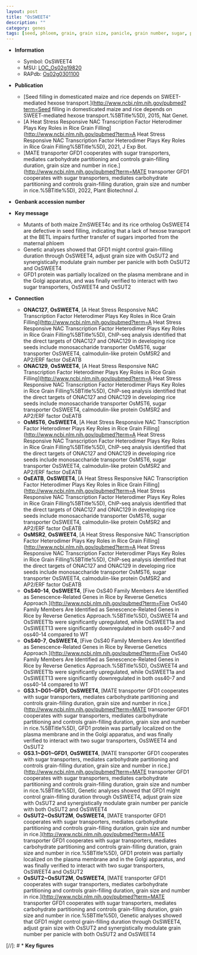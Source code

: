```yaml
---
layout: post
title: "OsSWEET4"
description: ""
category: genes
tags: [seed, phloem, grain, grain size, panicle, grain number, sugar, plasma membrane, grain-filling, sugar transport]
---
```


* **Information**  
    + Symbol: OsSWEET4  
    + MSU: [LOC_Os02g19820](http://rice.uga.edu/cgi-bin/ORF_infopage.cgi?orf=LOC_Os02g19820)  
    + RAPdb: [Os02g0301100](https://rapdb.dna.affrc.go.jp/locus/?name=Os02g0301100)  

* **Publication**  
    + [Seed filling in domesticated maize and rice depends on SWEET-mediated hexose transport.](http://www.ncbi.nlm.nih.gov/pubmed?term=Seed filling in domesticated maize and rice depends on SWEET-mediated hexose transport.%5BTitle%5D), 2015, Nat Genet.
    + [A Heat Stress Responsive NAC Transcription Factor Heterodimer Plays Key Roles in Rice Grain Filling](http://www.ncbi.nlm.nih.gov/pubmed?term=A Heat Stress Responsive NAC Transcription Factor Heterodimer Plays Key Roles in Rice Grain Filling%5BTitle%5D), 2021, J Exp Bot.
    + [MATE transporter GFD1 cooperates with sugar transporters, mediates carbohydrate partitioning and controls grain-filling duration, grain size and number in rice.](http://www.ncbi.nlm.nih.gov/pubmed?term=MATE transporter GFD1 cooperates with sugar transporters, mediates carbohydrate partitioning and controls grain-filling duration, grain size and number in rice.%5BTitle%5D), 2022, Plant Biotechnol J.

* **Genbank accession number**  

* **Key message**  
    + Mutants of both maize ZmSWEET4c and its rice ortholog OsSWEET4 are defective in seed filling, indicating that a lack of hexose transport at the BETL impairs further transfer of sugars imported from the maternal phloem
    + Genetic analyses showed that GFD1 might control grain-filling duration through OsSWEET4, adjust grain size with OsSUT2 and synergistically modulate grain number per panicle with both OsSUT2 and OsSWEET4
    + GFD1 protein was partially localized on the plasma membrane and in the Golgi apparatus, and was finally verified to interact with two sugar transporters, OsSWEET4 and OsSUT2

* **Connection**  
    + __ONAC127__, __OsSWEET4__, [A Heat Stress Responsive NAC Transcription Factor Heterodimer Plays Key Roles in Rice Grain Filling](http://www.ncbi.nlm.nih.gov/pubmed?term=A Heat Stress Responsive NAC Transcription Factor Heterodimer Plays Key Roles in Rice Grain Filling%5BTitle%5D),  ChIP-seq analysis identified that the direct targets of ONAC127 and ONAC129 in developing rice seeds include monosaccharide transporter OsMST6, sugar transporter OsSWEET4, calmodulin-like protein OsMSR2 and AP2/ERF factor OsEATB
    + __ONAC129__, __OsSWEET4__, [A Heat Stress Responsive NAC Transcription Factor Heterodimer Plays Key Roles in Rice Grain Filling](http://www.ncbi.nlm.nih.gov/pubmed?term=A Heat Stress Responsive NAC Transcription Factor Heterodimer Plays Key Roles in Rice Grain Filling%5BTitle%5D),  ChIP-seq analysis identified that the direct targets of ONAC127 and ONAC129 in developing rice seeds include monosaccharide transporter OsMST6, sugar transporter OsSWEET4, calmodulin-like protein OsMSR2 and AP2/ERF factor OsEATB
    + __OsMST6__, __OsSWEET4__, [A Heat Stress Responsive NAC Transcription Factor Heterodimer Plays Key Roles in Rice Grain Filling](http://www.ncbi.nlm.nih.gov/pubmed?term=A Heat Stress Responsive NAC Transcription Factor Heterodimer Plays Key Roles in Rice Grain Filling%5BTitle%5D),  ChIP-seq analysis identified that the direct targets of ONAC127 and ONAC129 in developing rice seeds include monosaccharide transporter OsMST6, sugar transporter OsSWEET4, calmodulin-like protein OsMSR2 and AP2/ERF factor OsEATB
    + __OsEATB__, __OsSWEET4__, [A Heat Stress Responsive NAC Transcription Factor Heterodimer Plays Key Roles in Rice Grain Filling](http://www.ncbi.nlm.nih.gov/pubmed?term=A Heat Stress Responsive NAC Transcription Factor Heterodimer Plays Key Roles in Rice Grain Filling%5BTitle%5D),  ChIP-seq analysis identified that the direct targets of ONAC127 and ONAC129 in developing rice seeds include monosaccharide transporter OsMST6, sugar transporter OsSWEET4, calmodulin-like protein OsMSR2 and AP2/ERF factor OsEATB
    + __OsMSR2__, __OsSWEET4__, [A Heat Stress Responsive NAC Transcription Factor Heterodimer Plays Key Roles in Rice Grain Filling](http://www.ncbi.nlm.nih.gov/pubmed?term=A Heat Stress Responsive NAC Transcription Factor Heterodimer Plays Key Roles in Rice Grain Filling%5BTitle%5D),  ChIP-seq analysis identified that the direct targets of ONAC127 and ONAC129 in developing rice seeds include monosaccharide transporter OsMST6, sugar transporter OsSWEET4, calmodulin-like protein OsMSR2 and AP2/ERF factor OsEATB
    + __OsS40-14__, __OsSWEET4__, [Five OsS40 Family Members Are Identified as Senescence-Related Genes in Rice by Reverse Genetics Approach.](http://www.ncbi.nlm.nih.gov/pubmed?term=Five OsS40 Family Members Are Identified as Senescence-Related Genes in Rice by Reverse Genetics Approach.%5BTitle%5D),  OsSWEET4 and OsSWEET1b were significantly upregulated, while OsSWEET1a and OsSWEET13 were significantly downregulated in both oss40-7 and oss40-14 compared to WT
    + __OsS40-7__, __OsSWEET4__, [Five OsS40 Family Members Are Identified as Senescence-Related Genes in Rice by Reverse Genetics Approach.](http://www.ncbi.nlm.nih.gov/pubmed?term=Five OsS40 Family Members Are Identified as Senescence-Related Genes in Rice by Reverse Genetics Approach.%5BTitle%5D),  OsSWEET4 and OsSWEET1b were significantly upregulated, while OsSWEET1a and OsSWEET13 were significantly downregulated in both oss40-7 and oss40-14 compared to WT
    + __GS3.1~DG1~GFD1__, __OsSWEET4__, [MATE transporter GFD1 cooperates with sugar transporters, mediates carbohydrate partitioning and controls grain-filling duration, grain size and number in rice.](http://www.ncbi.nlm.nih.gov/pubmed?term=MATE transporter GFD1 cooperates with sugar transporters, mediates carbohydrate partitioning and controls grain-filling duration, grain size and number in rice.%5BTitle%5D),  GFD1 protein was partially localized on the plasma membrane and in the Golgi apparatus, and was finally verified to interact with two sugar transporters, OsSWEET4 and OsSUT2
    + __GS3.1~DG1~GFD1__, __OsSWEET4__, [MATE transporter GFD1 cooperates with sugar transporters, mediates carbohydrate partitioning and controls grain-filling duration, grain size and number in rice.](http://www.ncbi.nlm.nih.gov/pubmed?term=MATE transporter GFD1 cooperates with sugar transporters, mediates carbohydrate partitioning and controls grain-filling duration, grain size and number in rice.%5BTitle%5D),  Genetic analyses showed that GFD1 might control grain-filling duration through OsSWEET4, adjust grain size with OsSUT2 and synergistically modulate grain number per panicle with both OsSUT2 and OsSWEET4
    + __OsSUT2~OsSUT2M__, __OsSWEET4__, [MATE transporter GFD1 cooperates with sugar transporters, mediates carbohydrate partitioning and controls grain-filling duration, grain size and number in rice.](http://www.ncbi.nlm.nih.gov/pubmed?term=MATE transporter GFD1 cooperates with sugar transporters, mediates carbohydrate partitioning and controls grain-filling duration, grain size and number in rice.%5BTitle%5D),  GFD1 protein was partially localized on the plasma membrane and in the Golgi apparatus, and was finally verified to interact with two sugar transporters, OsSWEET4 and OsSUT2
    + __OsSUT2~OsSUT2M__, __OsSWEET4__, [MATE transporter GFD1 cooperates with sugar transporters, mediates carbohydrate partitioning and controls grain-filling duration, grain size and number in rice.](http://www.ncbi.nlm.nih.gov/pubmed?term=MATE transporter GFD1 cooperates with sugar transporters, mediates carbohydrate partitioning and controls grain-filling duration, grain size and number in rice.%5BTitle%5D),  Genetic analyses showed that GFD1 might control grain-filling duration through OsSWEET4, adjust grain size with OsSUT2 and synergistically modulate grain number per panicle with both OsSUT2 and OsSWEET4

[//]: # * **Key figures**  


